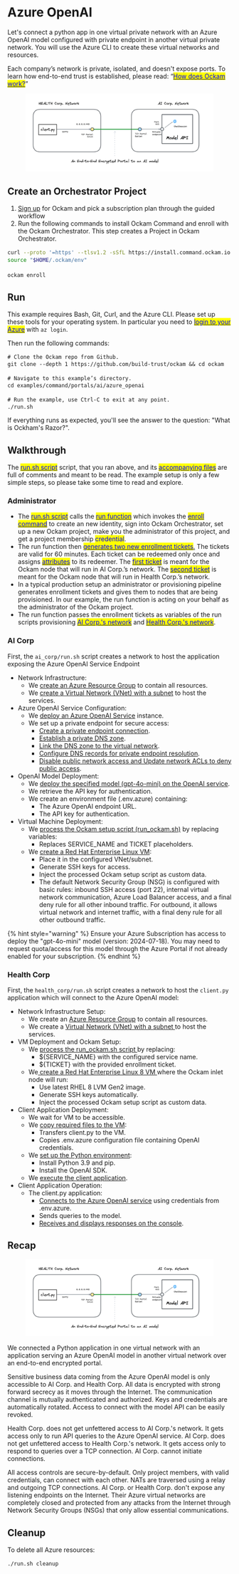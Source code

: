 # Azure OpenAI

Let's connect a python app in one virtual private network with an Azure OpenAI model configured with private endpoint in another virtual private network. You will use the Azure CLI to create these virtual networks and resources.

Each company’s network is private, isolated, and doesn't expose ports. To learn how end-to-end trust is established, please read: “[<mark style="color:blue;">How does Ockam work?</mark>](../../how-does-ockam-work.md)”

<figure><img src="../../.gitbook/assets/azure-openai (2).png" alt=""><figcaption></figcaption></figure>

## Create an Orchestrator Project

1. [Sign up](https://orchestrator.ockam.io/) for Ockam and pick a subscription plan through the guided workflow
2. Run the following commands to install Ockam Command and enroll with the Ockam Orchestrator. This step creates a Project in Ockam Orchestrator.

```bash
curl --proto '=https' --tlsv1.2 -sSfL https://install.command.ockam.io | bash
source "$HOME/.ockam/env"

ockam enroll
```

## Run

This example requires Bash, Git, Curl, and the Azure CLI. Please set up these tools for your operating system. In particular you need to [<mark style="color:blue;">login to your Azure</mark>](https://learn.microsoft.com/en-us/cli/azure/authenticate-azure-cli#sign-into-azure-with-azure-cli) with `az login`.

Then run the following commands:

```
# Clone the Ockam repo from Github.
git clone --depth 1 https://github.com/build-trust/ockam && cd ockam

# Navigate to this example’s directory.
cd examples/command/portals/ai/azure_openai

# Run the example, use Ctrl-C to exit at any point.
./run.sh
```

If everything runs as expected, you'll see the answer to the question: "What is Ockham's Razor?".

## Walkthrough

The [<mark style="color:blue;">run.sh script</mark>](https://github.com/build-trust/ockam/blob/develop/examples/command/portals/ai/azure_openai/run.sh) script, that you ran above, and its [<mark style="color:blue;">accompanying files</mark>](https://github.com/build-trust/ockam/tree/develop/examples/command/portals/ai/azure_openai) are full of comments and meant to be read. The example setup is only a few simple steps, so please take some time to read and explore.

### Administrator

* The [<mark style="color:blue;">run.sh script</mark>](https://github.com/build-trust/ockam/blob/develop/examples/command/portals/ai/azure_openai/run.sh) calls the [<mark style="color:blue;">run function</mark>](https://github.com/build-trust/ockam/blob/develop/examples/command/portals/ai/azure_openai/run.sh#L14) which invokes the [<mark style="color:blue;">enroll command</mark>](https://github.com/build-trust/ockam/blob/develop/examples/command/portals/ai/azure_openai/run.sh#L27) to create an new identity, sign into Ockam Orchestrator, set up a new Ockam project, make you the administrator of this project, and get a project membership <mark style="color:blue;">credential</mark>.
* The run function then [<mark style="color:blue;">generates two new enrollment tickets</mark>.](https://github.com/build-trust/ockam/blob/develop/examples/command/portals/ai/azure_openai/run.sh#L36-L45) The tickets are valid for 60 minutes. Each ticket can be redeemed only once and assigns [<mark style="color:blue;">attributes</mark>](../../reference/protocols/identities.md#credentials) to its redeemer. The [<mark style="color:blue;">first ticket</mark>](https://github.com/build-trust/ockam/blob/develop/examples/command/portals/ai/azure_openai/run.sh#L36-L37) is meant for the Ockam node that will run in AI Corp.’s network. The [<mark style="color:blue;">second ticket</mark>](https://github.com/build-trust/ockam/blob/develop/examples/command/portals/ai/azure_openai/run.sh#L44-L45) is meant for the Ockam node that will run in Health Corp.’s network.
* In a typical production setup an administrator or provisioning pipeline generates enrollment tickets and gives them to nodes that are being provisioned. In our example, the run function is acting on your behalf as the administrator of the Ockam project.
* The run function passes the enrollment tickets as variables of the run scripts provisioning [<mark style="color:blue;">AI Corp.'s network</mark>](https://github.com/build-trust/ockam/blob/develop/examples/command/portals/ai/azure_openai/run.sh#L54) and [<mark style="color:blue;">Health Corp.'s network</mark>](https://github.com/build-trust/ockam/blob/develop/examples/command/portals/ai/azure_openai/run.sh#L59).

### AI Corp

First, the `ai_corp/run.sh` script creates a network to host the application exposing the Azure OpenAI Service Endpoint

* Network Infrastructure:
  * We [create an Azure Resource Group](https://github.com/build-trust/ockam/blob/develop/examples/command/portals/ai/azure_openai/ai_corp/run.sh#L7-L8) to contain all resources.
  * We [create a Virtual Network (VNet) with a subnet](https://github.com/build-trust/ockam/blob/develop/examples/command/portals/ai/azure_openai/ai_corp/run.sh#L12-L18) to host the services.
* Azure OpenAI Service Configuration:
  * We [deploy an Azure OpenAI Service](https://github.com/build-trust/ockam/blob/develop/examples/command/portals/ai/azure_openai/ai_corp/run.sh#L22-L29) instance.
  * We set up a private endpoint for secure access:
    * [Create a private endpoint connection](https://github.com/build-trust/ockam/blob/develop/examples/command/portals/ai/azure_openai/ai_corp/run.sh#L38-L45).
    * [Establish a private DNS zone](https://github.com/build-trust/ockam/blob/develop/examples/command/portals/ai/azure_openai/ai_corp/run.sh#L49-L51).
    * [Link the DNS zone to the virtual network](https://github.com/build-trust/ockam/blob/develop/examples/command/portals/ai/azure_openai/ai_corp/run.sh#L55-L60).
    * [Configure DNS records for private endpoint resolution](https://github.com/build-trust/ockam/blob/develop/examples/command/portals/ai/azure_openai/ai_corp/run.sh#L68-L79).
    * [Disable public network access and Update network ACLs to deny public access](https://github.com/build-trust/ockam/blob/develop/examples/command/portals/ai/azure_openai/ai_corp/run.sh#L89-L92).
* OpenAI Model Deployment:
  * We [deploy the specified model (gpt-4o-mini) on the OpenAI service](https://github.com/build-trust/ockam/blob/develop/examples/command/portals/ai/azure_openai/ai_corp/run.sh#L96-L104).
  * We retrieve the API key for authentication.
  * We create an environment file (.env.azure) containing:
    * The Azure OpenAI endpoint URL.
    * The API key for authentication.
* Virtual Machine Deployment:
  * We [process the Ockam setup script (run\_ockam.sh)](https://github.com/build-trust/ockam/blob/develop/examples/command/portals/ai/azure_openai/ai_corp/run.sh#L110-L113) by replacing variables:
    * Replaces SERVICE\_NAME and TICKET placeholders.
  * We [create a Red Hat Enterprise Linux VM](https://github.com/build-trust/ockam/blob/develop/examples/command/portals/ai/azure_openai/ai_corp/run.sh#L116-L126):
    * Place it in the configured VNet/subnet.
    * Generate SSH keys for access.
    * Inject the processed Ockam setup script as custom data.
    * The default Network Security Group (NSG) is configured with basic rules: inbound SSH access (port 22), internal virtual network communication, Azure Load Balancer access, and a final deny rule for all other inbound traffic. For outbound, it allows virtual network and internet traffic, with a final deny rule for all other outbound traffic.

{% hint style="warning" %}
Ensure your Azure Subscription has access to deploy the "gpt-4o-mini" model (version: 2024-07-18). You may need to request quota/access for this model through the Azure Portal if not already enabled for your subscription.
{% endhint %}

### Health Corp

First, the `health_corp/run.sh` script creates a network to host the `client.py` application which will connect to the Azure OpenAI model:

* Network Infrastructure Setup:
  * We create an [Azure Resource Group](https://github.com/build-trust/ockam/blob/develop/examples/command/portals/ai/azure_openai/health_corp/run.sh#L8) to contain all resources.
  * We create a [Virtual Network (VNet) with a subnet ](https://github.com/build-trust/ockam/blob/develop/examples/command/portals/ai/azure_openai/health_corp/run.sh#L12-L18)to host the services.
* VM Deployment and Ockam Setup:
  * We [process the run\_ockam.sh script ](https://github.com/build-trust/ockam/blob/develop/examples/command/portals/ai/azure_openai/health_corp/run.sh#L23-L26)by replacing:
    * ${SERVICE\_NAME} with the configured service name.
    * ${TICKET} with the provided enrollment ticket.
  * We[ create a Red Hat Enterprise Linux 8 VM ](https://github.com/build-trust/ockam/blob/develop/examples/command/portals/ai/azure_openai/health_corp/run.sh#L30-L40)where the Ockam inlet node will run:
    * Use latest RHEL 8 LVM Gen2 image.
    * Generate SSH keys automatically.
    * Inject the processed Ockam setup script as custom data.
* Client Application Deployment:
  * We wait for VM to be accessible.
  * We [copy required files to the VM](https://github.com/build-trust/ockam/blob/develop/examples/command/portals/ai/azure_openai/health_corp/run.sh#L49-L50):
    * Transfers client.py to the VM.
    * Copies .env.azure configuration file containing OpenAI credentials.
  * We [set up the Python environment](https://github.com/build-trust/ockam/blob/develop/examples/command/portals/ai/azure_openai/health_corp/run.sh#L55-L56):
    * Install Python 3.9 and pip.
    * Install the OpenAI SDK.
  * We [execute the client application](https://github.com/build-trust/ockam/blob/develop/examples/command/portals/ai/azure_openai/health_corp/run.sh#L57).
* Client Application Operation:
  * The client.py application:
    * [Connects to the Azure OpenAI service](https://github.com/build-trust/ockam/blob/develop/examples/command/portals/ai/azure_openai/health_corp/client.py#L14) using credentials from .env.azure.
    * Sends queries to the model.
    * [Receives and displays responses on the console](https://github.com/build-trust/ockam/blob/develop/examples/command/portals/ai/azure_openai/health_corp/client.py#L21).

## Recap

<figure><img src="../../.gitbook/assets/azure-openai (3).png" alt=""><figcaption></figcaption></figure>

We connected a Python application in one virtual network with an application serving an Azure OpenAI model in another virtual network over an end-to-end encrypted portal.&#x20;

Sensitive business data coming from the Azure OpenAI model is only accessible to AI Corp. and Health Corp. All data is encrypted with strong forward secrecy as it moves through the Internet. The communication channel is mutually authenticated and authorized. Keys and credentials are automatically rotated. Access to connect with the model API can be easily revoked.&#x20;

Health Corp. does not get unfettered access to AI Corp.'s network. It gets access only to run API queries to the Azure OpenAI service. AI Corp. does not get unfettered access to Health Corp.'s network. It gets access only to respond to queries over a TCP connection. AI Corp. cannot initiate connections.&#x20;

All access controls are secure-by-default. Only project members, with valid credentials, can connect with each other. NATs are traversed using a relay and outgoing TCP connections. AI Corp. or Health Corp. don't expose any listening endpoints on the Internet. Their Azure virtual networks are completely closed and protected from any attacks from the Internet through Network Security Groups (NSGs) that only allow essential communications.

## Cleanup

To delete all Azure resources:

```
./run.sh cleanup
```

